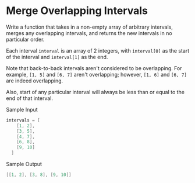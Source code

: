 # Merge Overlapping Intervals

Write a function that takes in a non-empty array of arbitrary intervals, merges any overlapping intervals, and returns the new intervals in no particular order.

Each interval `interval` is an array of 2 integers, with `interval[0]` as the start of the interval and `interval[1]` as the end.

Note that back-to-back intervals aren't considered to be overlapping. For example, `[1, 5]` and `[6, 7]` aren't overlapping; however, `[1, 6]` and `[6, 7]` are indeed overlapping.

Also, start of any particular interval will always be less than or equal to the end of that interval.

Sample Input

```go
intervals = [
    [1, 2],
    [3, 5],
    [4, 7],
    [6, 8],
    [9, 10]
  ]
```

Sample Output

```go
[[1, 2], [3, 8], [9, 10]]
```
